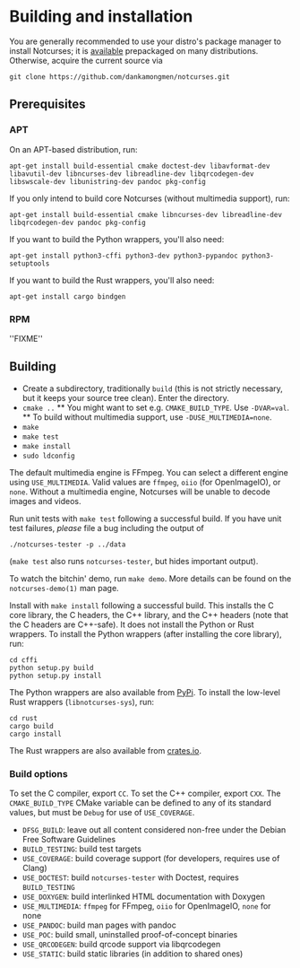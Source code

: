 # Building and installation

You are generally recommended to use your distro's package manager to install
Notcurses; it is [available](https://repology.org/project/notcurses/versions)
prepackaged on many distributions. Otherwise, acquire the current source via

`git clone https://github.com/dankamongmen/notcurses.git`

## Prerequisites

### APT

On an APT-based distribution, run:

`apt-get install build-essential cmake doctest-dev libavformat-dev libavutil-dev libncurses-dev libreadline-dev libqrcodegen-dev libswscale-dev libunistring-dev pandoc pkg-config`

If you only intend to build core Notcurses (without multimedia support), run:

`apt-get install build-essential cmake libncurses-dev libreadline-dev libqrcodegen-dev pandoc pkg-config`

If you want to build the Python wrappers, you'll also need:

`apt-get install python3-cffi python3-dev python3-pypandoc python3-setuptools`

If you want to build the Rust wrappers, you'll also need:

`apt-get install cargo bindgen`

### RPM

''FIXME''

## Building

* Create a subdirectory, traditionally `build` (this is not strictly necessary,
  but it keeps your source tree clean). Enter the directory.
* `cmake ..`
** You might want to set e.g. `CMAKE_BUILD_TYPE`. Use `-DVAR=val`.
** To build without multimedia support, use `-DUSE_MULTIMEDIA=none`.
* `make`
* `make test`
* `make install`
* `sudo ldconfig`

The default multimedia engine is FFmpeg. You can select a different engine
using `USE_MULTIMEDIA`. Valid values are `ffmpeg`, `oiio` (for OpenImageIO),
or `none`. Without a multimedia engine, Notcurses will be unable to decode
images and videos.

Run unit tests with `make test` following a successful build. If you have unit
test failures, *please* file a bug including the output of

`./notcurses-tester -p ../data`

(`make test` also runs `notcurses-tester`, but hides important output).

To watch the bitchin' demo, run `make demo`. More details can
be found on the `notcurses-demo(1)` man page.

Install with `make install` following a successful build. This installs the C
core library, the C headers, the C++ library, and the C++ headers (note that
the C headers are C++-safe). It does not install the Python or Rust wrappers.
To install the Python wrappers (after installing the core library), run:

```
cd cffi
python setup.py build
python setup.py install
```

The Python wrappers are also available from [PyPi](https://pypi.org/project/notcurses/). To install the low-level Rust
wrappers (`libnotcurses-sys`), run:

```
cd rust
cargo build
cargo install
```

The Rust wrappers are also available from [crates.io](https://crates.io/crates/libnotcurses-sys/).

### Build options

To set the C compiler, export `CC`. To set the C++ compiler, export `CXX`. The
`CMAKE_BUILD_TYPE` CMake variable can be defined to any of its standard values,
but must be `Debug` for use of `USE_COVERAGE`.

* `DFSG_BUILD`: leave out all content considered non-free under the Debian Free
                Software Guidelines
* `BUILD_TESTING`: build test targets
* `USE_COVERAGE`: build coverage support (for developers, requires use of Clang)
* `USE_DOCTEST`: build `notcurses-tester` with Doctest, requires `BUILD_TESTING`
* `USE_DOXYGEN`: build interlinked HTML documentation with Doxygen
* `USE_MULTIMEDIA`: `ffmpeg` for FFmpeg, `oiio` for OpenImageIO, `none` for none
* `USE_PANDOC`: build man pages with pandoc
* `USE_POC`: build small, uninstalled proof-of-concept binaries
* `USE_QRCODEGEN`: build qrcode support via libqrcodegen
* `USE_STATIC`: build static libraries (in addition to shared ones)
